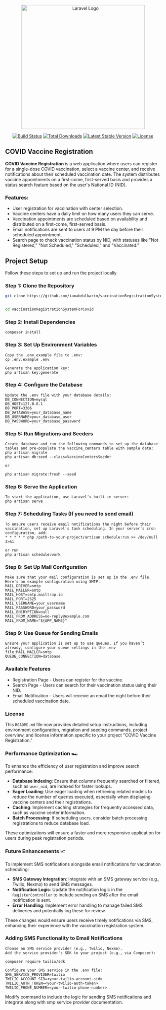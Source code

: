 <p align="center"><a href="https://laravel.com" target="_blank"><img src="https://raw.githubusercontent.com/laravel/art/master/logo-lockup/5%20SVG/2%20CMYK/1%20Full%20Color/laravel-logolockup-cmyk-red.svg" width="400" alt="Laravel Logo"></a></p>

<p align="center">
<a href="https://github.com/laravel/framework/actions"><img src="https://github.com/laravel/framework/workflows/tests/badge.svg" alt="Build Status"></a>
<a href="https://packagist.org/packages/laravel/framework"><img src="https://img.shields.io/packagist/dt/laravel/framework" alt="Total Downloads"></a>
<a href="https://packagist.org/packages/laravel/framework"><img src="https://img.shields.io/packagist/v/laravel/framework" alt="Latest Stable Version"></a>
<a href="https://packagist.org/packages/laravel/framework"><img src="https://img.shields.io/packagist/l/laravel/framework" alt="License"></a>
</p>

## COVID Vaccine Registration

**COVID Vaccine Registration** is a web application where users can register for a single-dose COVID vaccination, select a vaccine center, and receive notifications about their scheduled vaccination date. The system distributes vaccine appointments on a first-come, first-served basis and provides a status search feature based on the user's National ID (NID).

### Features:

-   User registration for vaccination with center selection.
-   Vaccine centers have a daily limit on how many users they can serve.
-   Vaccination appointments are scheduled based on availability and distributed on a first-come, first-served basis.
-   Email notifications are sent to users at 9 PM the day before their scheduled appointment.
-   Search page to check vaccination status by NID, with statuses like "Not Registered," "Not Scheduled," "Scheduled," and "Vaccinated."

## Project Setup

Follow these steps to set up and run the project locally.

### Step 1: Clone the Repository

```bash
git clone https://github.com/iamabdulkarim/vaccinationRegistrationSystemForCovid.git

```

```bash

cd vaccinationRegistrationSystemForCovid
```

### Step 2: Install Dependencies

```
composer install
```

### Step 3: Set Up Environment Variables

```
Copy the .env.example file to .env:
cp .env.example .env

Generate the application key:
php artisan key:generate
```

### Step 4: Configure the Database

```
Update the .env file with your database details:
DB_CONNECTION=mysql
DB_HOST=127.0.0.1
DB_PORT=3306
DB_DATABASE=your_database_name
DB_USERNAME=your_database_user
DB_PASSWORD=your_database_password
```

### Step 5: Run Migrations and Seeders

```
Create database and run the following commands to set up the database tables and pre-populate the vaccine_centers table with sample data:
php artisan migrate
php artisan db:seed --class=VaccineCentersSeeder

or

php artisan migrate:fresh --seed
```

### Step 6: Serve the Application

```
To start the application, use Laravel’s built-in server:
php artisan serve
```

### Step 7: Scheduling Tasks (If you need to send email)

```
To ensure users receive email notifications the night before their vaccination, set up Laravel's task scheduling. In your server’s cron configuration, add:
* * * * * php /path-to-your-project/artisan schedule:run >> /dev/null 2>&1

or run
php artisan schedule:work
```

### Step 8: Set Up Mail Configuration

```
Make sure that your mail configuration is set up in the .env file. Here’s an example configuration using SMTP:
MAIL_DRIVER=smtp
MAIL_MAILER=smtp
MAIL_HOST=smtp.mailtrap.io
MAIL_PORT=2525
MAIL_USERNAME=your_username
MAIL_PASSWORD=your_password
MAIL_ENCRYPTION=null
MAIL_FROM_ADDRESS=no-reply@example.com
MAIL_FROM_NAME="${APP_NAME}"
```

### Step 9: Use Queue for Sending Emails

```
Ensure your application is set up to use queues. If you haven’t already, configure your queue settings in the .env file:MAIL_MAILER=smtp
QUEUE_CONNECTION=database
```

### Available Features

-   Registration Page - Users can register for the vaccine.
-   Search Page - Users can search for their vaccination status using their NID.
-   Email Notification - Users will receive an email the night before their scheduled vaccination date.

### License

This `README.md` file now provides detailed setup instructions, including environment configuration, migration and seeding commands, project overview, and license information specific to your project "COVID Vaccine Registration."

### Performance Optimization 🏎️

To enhance the efficiency of user registration and improve search performance:

-   **Database Indexing**: Ensure that columns frequently searched or filtered, such as `user_nid`, are indexed for faster lookups.
-   **Eager Loading**: Use eager loading when retrieving related models to reduce the number of queries executed, especially when displaying vaccine centers and their registrations.
-   **Caching**: Implement caching strategies for frequently accessed data, such as vaccine center information.
-   **Batch Processing**: If scheduling users, consider batch processing registrations to reduce database load.

These optimizations will ensure a faster and more responsive application for users during peak registration periods.

### Future Enhancements 📈

To implement SMS notifications alongside email notifications for vaccination scheduling:

-   **SMS Gateway Integration**: Integrate with an SMS gateway service (e.g., Twilio, Nexmo) to send SMS messages.
-   **Notification Logic**: Update the notification logic in the `RegisterController` to include sending an SMS after the email notification is sent.
-   **Error Handling**: Implement error handling to manage failed SMS deliveries and potentially log these for review.

These changes would ensure users receive timely notifications via SMS, enhancing their experience with the vaccination registration system.

### Adding SMS Functionality to Email Notifications

```
Choose an SMS service provider (e.g., Twilio, Nexmo).
Add the service provider's SDK to your project (e.g., via Composer):

composer require twilio/sdk

Configure your SMS service in the .env file:
SMS_SERVICE_PROVIDER=twilio
TWILIO_ACCOUNT_SID=<your-twilio-account-sid>
TWILIO_AUTH_TOKEN=<your-twilio-auth-token>
TWILIO_PHONE_NUMBER=<your-twilio-phone-number>
```

Modify command to include the logic for sending SMS notifications and integrate along with smp service provider documentation.
